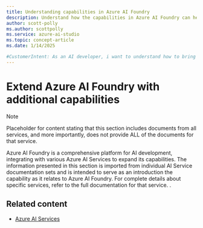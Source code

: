 ```yaml
---
title: Understanding capabilities in Azure AI Foundry
description: Understand how the capabilities in Azure AI Foundry can help you build AI solutions.
author: scott-polly
ms.author: scottpolly
ms.service: azure-ai-studio
ms.topic: concept-article  
ms.date: 1/14/2025

#CustomerIntent: As an AI developer, i want to understand how to bring in additional functionality to Azure AI Foundry.
---
```



# Extend Azure AI Foundry with additional capabilities

<!--
Draft content to not have a blank page. The idea is to explain that this section includes documents from all services, and more importantly, does not provide ALL of the documents for that service.

-->


> [!NOTE]
> Placeholder for content stating that this section includes documents from all services, and more importantly, does not provide ALL of the documents for that service.


Azure AI Foundry is a comprehensive platform for AI development, integrating with various Azure AI Services to expand its capabilities. The information presented in this section is imported from individual AI Service documentation sets and is intended to serve as an introduction the capability as it relates to Azure AI Foundry. For complete details about specific services, refer to the full documentation for that service. .


## Related content


- [Azure AI Services ](https://learn.microsoft.com/en-us/azure/ai-services/)
